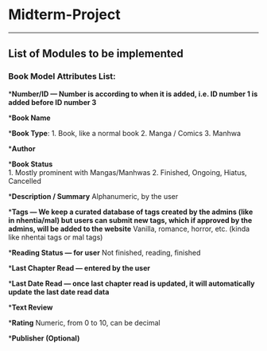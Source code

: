 # Midterm-Project

________________________
## List of Modules to be implemented


### Book Model Attributes List:

*__Number/ID — Number is according to when it is added, i.e. ID number 1 is added before ID number 3__

*__Book Name__

*__Book Type__:
    1. Book, like a normal book
    2. Manga / Comics
    3. Manhwa
    
*__Author__

*__Book Status__  
    1. Mostly prominent with Mangas/Manhwas
    2. Finished, Ongoing, Hiatus, Cancelled

*__Description / Summary__
    Alphanumeric, by the user

*__Tags — We keep a curated database of tags created by the admins (like in nhentia/mal) but users can submit new tags, which if approved by the admins, will be added to the website__
    Vanilla, romance, horror, etc. (kinda like nhentai tags or mal tags)

*__Reading Status — for user__
    Not finished, reading, finished

*__Last Chapter Read — entered by the user__

*__Last Date Read — once last chapter read is updated, it will automatically update the last date read data__

*__Text Review__

*__Rating__
    Numeric, from 0 to 10, can be decimal
        
*__Publisher (Optional)__
